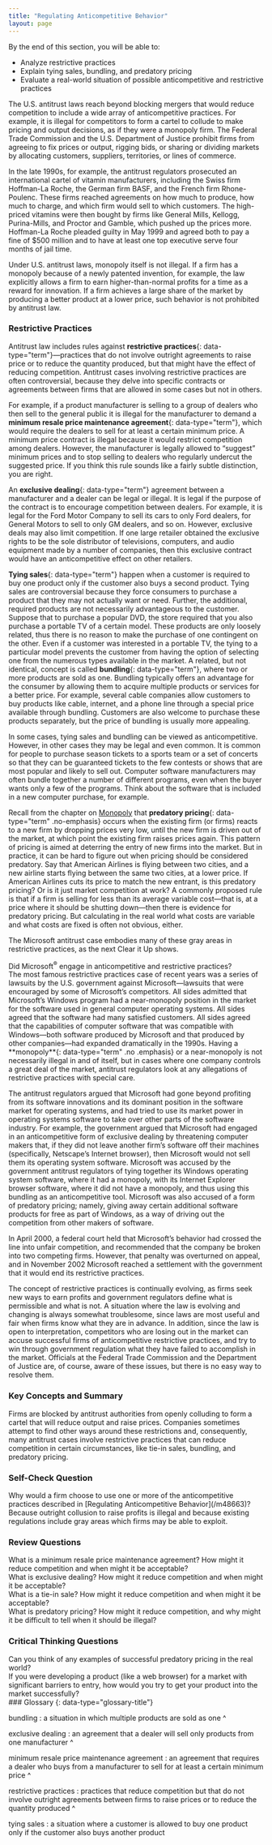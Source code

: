 ```yaml
---
title: "Regulating Anticompetitive Behavior"
layout: page
---
```



<div data-type="abstract" markdown="1">
By the end of this section, you will be able to:

* Analyze restrictive practices
* Explain tying sales, bundling, and predatory pricing
* Evaluate a real-world situation of possible anticompetitive and restrictive practices

</div>

The U.S. antitrust laws reach beyond blocking mergers that would reduce competition to include a wide array of anticompetitive practices. For example, it is illegal for competitors to form a cartel to collude to make pricing and output decisions, as if they were a monopoly firm. The Federal Trade Commission and the U.S. Department of Justice prohibit firms from agreeing to fix prices or output, rigging bids, or sharing or dividing markets by allocating customers, suppliers, territories, or lines of commerce.

In the late 1990s, for example, the antitrust regulators prosecuted an international cartel of vitamin manufacturers, including the Swiss firm Hoffman-La Roche, the German firm BASF, and the French firm Rhone-Poulenc. These firms reached agreements on how much to produce, how much to charge, and which firm would sell to which customers. The high-priced vitamins were then bought by firms like General Mills, Kellogg, Purina-Mills, and Proctor and Gamble, which pushed up the prices more. Hoffman-La Roche pleaded guilty in May 1999 and agreed both to pay a fine of $500 million and to have at least one top executive serve four months of jail time.

Under U.S. antitrust laws, monopoly itself is not illegal. If a firm has a monopoly because of a newly patented invention, for example, the law explicitly allows a firm to earn higher-than-normal profits for a time as a reward for innovation. If a firm achieves a large share of the market by producing a better product at a lower price, such behavior is not prohibited by antitrust law.

### Restrictive Practices

Antitrust law includes rules against **restrictive practices**{: data-type="term"}—practices that do not involve outright agreements to raise price or to reduce the quantity produced, but that might have the effect of reducing competition. Antitrust cases involving restrictive practices are often controversial, because they delve into specific contracts or agreements between firms that are allowed in some cases but not in others.

For example, if a product manufacturer is selling to a group of dealers who then sell to the general public it is illegal for the manufacturer to demand a **minimum resale price maintenance agreement**{: data-type="term"}, which would require the dealers to sell for at least a certain minimum price. A minimum price contract is illegal because it would restrict competition among dealers. However, the manufacturer is legally allowed to “suggest” minimum prices and to stop selling to dealers who regularly undercut the suggested price. If you think this rule sounds like a fairly subtle distinction, you are right.

An **exclusive dealing**{: data-type="term"} agreement between a manufacturer and a dealer can be legal or illegal. It is legal if the purpose of the contract is to encourage competition between dealers. For example, it is legal for the Ford Motor Company to sell its cars to only Ford dealers, for General Motors to sell to only GM dealers, and so on. However, exclusive deals may also limit competition. If one large retailer obtained the exclusive rights to be the sole distributor of televisions, computers, and audio equipment made by a number of companies, then this exclusive contract would have an anticompetitive effect on other retailers.

**Tying sales**{: data-type="term"} happen when a customer is required to buy one product only if the customer also buys a second product. Tying sales are controversial because they force consumers to purchase a product that they may not actually want or need. Further, the additional, required products are not necessarily advantageous to the customer. Suppose that to purchase a popular DVD, the store required that you also purchase a portable TV of a certain model. These products are only loosely related, thus there is no reason to make the purchase of one contingent on the other. Even if a customer was interested in a portable TV, the tying to a particular model prevents the customer from having the option of selecting one from the numerous types available in the market. A related, but not identical, concept is called **bundling**{: data-type="term"}, where two or more products are sold as one. Bundling typically offers an advantage for the consumer by allowing them to acquire multiple products or services for a better price. For example, several cable companies allow customers to buy products like cable, internet, and a phone line through a special price available through bundling. Customers are also welcome to purchase these products separately, but the price of bundling is usually more appealing.

In some cases, tying sales and bundling can be viewed as anticompetitive. However, in other cases they may be legal and even common. It is common for people to purchase season tickets to a sports team or a set of concerts so that they can be guaranteed tickets to the few contests or shows that are most popular and likely to sell out. Computer software manufacturers may often bundle together a number of different programs, even when the buyer wants only a few of the programs. Think about the software that is included in a new computer purchase, for example.

Recall from the chapter on [Monopoly](/m48650) that **predatory pricing**{: data-type="term" .no-emphasis} occurs when the existing firm (or firms) reacts to a new firm by dropping prices very low, until the new firm is driven out of the market, at which point the existing firm raises prices again. This pattern of pricing is aimed at deterring the entry of new firms into the market. But in practice, it can be hard to figure out when pricing should be considered predatory. Say that American Airlines is flying between two cities, and a new airline starts flying between the same two cities, at a lower price. If American Airlines cuts its price to match the new entrant, is this predatory pricing? Or is it just market competition at work? A commonly proposed rule is that if a firm is selling for less than its average variable cost—that is, at a price where it should be shutting down—then there is evidence for predatory pricing. But calculating in the real world what costs are variable and what costs are fixed is often not obvious, either.

The Microsoft antitrust case embodies many of these gray areas in restrictive practices, as the next Clear it Up shows.

<div data-type="note" class="economics clearup" markdown="1">
<div data-type="title">
Did Microsoft<sup>®</sup> engage in anticompetitive and restrictive practices?
</div>
The most famous restrictive practices case of recent years was a series of lawsuits by the U.S. government against Microsoft—lawsuits that were encouraged by some of Microsoft’s competitors. All sides admitted that Microsoft’s Windows program had a near-monopoly position in the market for the software used in general computer operating systems. All sides agreed that the software had many satisfied customers. All sides agreed that the capabilities of computer software that was compatible with Windows—both software produced by Microsoft and that produced by other companies—had expanded dramatically in the 1990s. Having a **monopoly**{: data-type="term" .no .emphasis} or a near-monopoly is not necessarily illegal in and of itself, but in cases where one company controls a great deal of the market, antitrust regulators look at any allegations of restrictive practices with special care.

The antitrust regulators argued that Microsoft had gone beyond profiting from its software innovations and its dominant position in the software market for operating systems, and had tried to use its market power in operating systems software to take over other parts of the software industry. For example, the government argued that Microsoft had engaged in an anticompetitive form of exclusive dealing by threatening computer makers that, if they did not leave another firm’s software off their machines (specifically, Netscape’s Internet browser), then Microsoft would not sell them its operating system software. Microsoft was accused by the government antitrust regulators of tying together its Windows operating system software, where it had a monopoly, with its Internet Explorer browser software, where it did not have a monopoly, and thus using this bundling as an anticompetitive tool. Microsoft was also accused of a form of predatory pricing; namely, giving away certain additional software products for free as part of Windows, as a way of driving out the competition from other makers of software.

In April 2000, a federal court held that Microsoft’s behavior had crossed the line into unfair competition, and recommended that the company be broken into two competing firms. However, that penalty was overturned on appeal, and in November 2002 Microsoft reached a settlement with the government that it would end its restrictive practices.

</div>

The concept of restrictive practices is continually evolving, as firms seek new ways to earn profits and government regulators define what is permissible and what is not. A situation where the law is evolving and changing is always somewhat troublesome, since laws are most useful and fair when firms know what they are in advance. In addition, since the law is open to interpretation, competitors who are losing out in the market can accuse successful firms of anticompetitive restrictive practices, and try to win through government regulation what they have failed to accomplish in the market. Officials at the Federal Trade Commission and the Department of Justice are, of course, aware of these issues, but there is no easy way to resolve them.

### Key Concepts and Summary

Firms are blocked by antitrust authorities from openly colluding to form a cartel that will reduce output and raise prices. Companies sometimes attempt to find other ways around these restrictions and, consequently, many antitrust cases involve restrictive practices that can reduce competition in certain circumstances, like tie-in sales, bundling, and predatory pricing.

### Self-Check Question

<div data-type="exercise">
<div data-type="problem" markdown="1">
Why would a firm choose to use one or more of the anticompetitive practices described in [Regulating Anticompetitive Behavior](/m48663)?

</div>
<div data-type="solution" markdown="1">
Because outright collusion to raise profits is illegal and because existing regulations include gray areas which firms may be able to exploit.

</div>
</div>

### Review Questions

<div data-type="exercise">
<div data-type="problem" markdown="1">
What is a minimum resale price maintenance agreement? How might it reduce competition and when might it be acceptable?

</div>
</div>

<div data-type="exercise">
<div data-type="problem" markdown="1">
What is exclusive dealing? How might it reduce competition and when might it be acceptable?

</div>
</div>

<div data-type="exercise">
<div data-type="problem" markdown="1">
What is a tie-in sale? How might it reduce competition and when might it be acceptable?

</div>
</div>

<div data-type="exercise">
<div data-type="problem" markdown="1">
What is predatory pricing? How might it reduce competition, and why might it be difficult to tell when it should be illegal?

</div>
</div>

### Critical Thinking Questions

<div data-type="exercise">
<div data-type="problem" markdown="1">
Can you think of any examples of successful predatory pricing in the real world?

</div>
</div>

<div data-type="exercise">
<div data-type="problem" markdown="1">
If you were developing a product (like a web browser) for a market with significant barriers to entry, how would you try to get your product into the market successfully?

</div>
</div>

<div data-type="glossary" markdown="1">
### Glossary
{: data-type="glossary-title"}

bundling
: a situation in which multiple products are sold as one
^

exclusive dealing
: an agreement that a dealer will sell only products from one manufacturer
^

minimum resale price maintenance agreement
: an agreement that requires a dealer who buys from a manufacturer to sell for at least a certain minimum price
^

restrictive practices
: practices that reduce competition but that do not involve outright agreements between firms to raise prices or to reduce the quantity produced
^

tying sales
: a situation where a customer is allowed to buy one product only if the customer also buys another product

</div>

